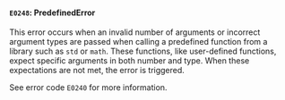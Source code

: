 #### `E0248`: PredefinedError

This error occurs when an invalid number of arguments or incorrect argument types are passed when calling a predefined function from a library such as `std` or `math`. These functions, like user-defined functions, expect specific arguments in both number and type. When these expectations are not met, the error is triggered.

See error code `E0240` for more information.
